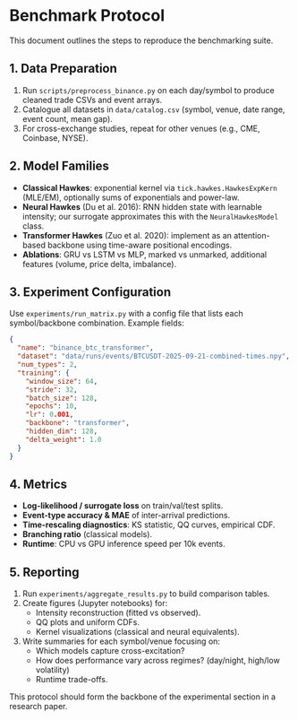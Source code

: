 # Benchmark Protocol

This document outlines the steps to reproduce the benchmarking suite.

## 1. Data Preparation
1. Run `scripts/preprocess_binance.py` on each day/symbol to produce cleaned trade CSVs and event arrays.
2. Catalogue all datasets in `data/catalog.csv` (symbol, venue, date range, event count, mean gap).
3. For cross-exchange studies, repeat for other venues (e.g., CME, Coinbase, NYSE).

## 2. Model Families
- **Classical Hawkes**: exponential kernel via `tick.hawkes.HawkesExpKern` (MLE/EM), optionally sums of exponentials and power-law.
- **Neural Hawkes** (Du et al. 2016): RNN hidden state with learnable intensity; our surrogate approximates this with the `NeuralHawkesModel` class.
- **Transformer Hawkes** (Zuo et al. 2020): implement as an attention-based backbone using time-aware positional encodings.
- **Ablations**: GRU vs LSTM vs MLP, marked vs unmarked, additional features (volume, price delta, imbalance).

## 3. Experiment Configuration
Use `experiments/run_matrix.py` with a config file that lists each symbol/backbone combination. Example fields:
```json
{
  "name": "binance_btc_transformer",
  "dataset": "data/runs/events/BTCUSDT-2025-09-21-combined-times.npy",
  "num_types": 2,
  "training": {
    "window_size": 64,
    "stride": 32,
    "batch_size": 128,
    "epochs": 10,
    "lr": 0.001,
    "backbone": "transformer",
    "hidden_dim": 128,
    "delta_weight": 1.0
  }
}
```

## 4. Metrics
- **Log-likelihood / surrogate loss** on train/val/test splits.
- **Event-type accuracy & MAE** of inter-arrival predictions.
- **Time-rescaling diagnostics**: KS statistic, QQ curves, empirical CDF.
- **Branching ratio** (classical models).
- **Runtime**: CPU vs GPU inference speed per 10k events.

## 5. Reporting
1. Run `experiments/aggregate_results.py` to build comparison tables.
2. Create figures (Jupyter notebooks) for:
   - Intensity reconstruction (fitted vs observed).
   - QQ plots and uniform CDFs.
   - Kernel visualizations (classical and neural equivalents).
3. Write summaries for each symbol/venue focusing on:
   - Which models capture cross-excitation?
   - How does performance vary across regimes? (day/night, high/low volatility)
   - Runtime trade-offs.

This protocol should form the backbone of the experimental section in a research paper.
